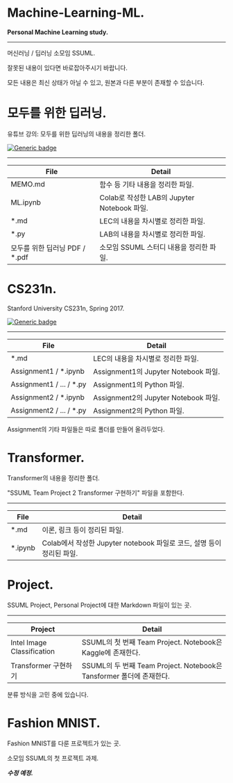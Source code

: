 # Machine-Learning-ML.
**Personal Machine Learning study.**

***

머신러닝 / 딥러닝 소모임 SSUML.

잘못된 내용이 있다면 바로잡아주시기 바랍니다.

모든 내용은 최신 상태가 아닐 수 있고, 원본과 다른 부분이 존재할 수 있습니다.

# 모두를 위한 딥러닝.
유튜브 강의: 모두를 위한 딥러닝의 내용을 정리한 폴더.

[![Generic badge](https://shields.io/badge/Youtube-모두를_위한_딥러닝-blue.svg)](https://www.youtube.com/watch?v=BS6O0zOGX4E&list=PLlMkM4tgfjnLSOjrEJN31gZATbcj_MpUm)

***

| File | Detail |
|--|--|
| MEMO.md | 함수 등 기타 내용을 정리한 파일. |
| ML.ipynb | Colab로 작성한 LAB의 Jupyter Notebook 파일. |
| \*.md | LEC의 내용을 차시별로 정리한 파일. |
| \*.py | LAB의 내용을 차시별로 정리한 파일. |
|모두를 위한 딥러닝 PDF / \*.pdf | 소모임 SSUML 스터디 내용을 정리한 파일. |

# CS231n.
Stanford University CS231n, Spring 2017.

[![Generic badge](https://shields.io/badge/Web-Stanford_University_CS231n,_Spring_2017-blue.svg)](https://www.youtube.com/watch?v=vT1JzLTH4G4&list=PL3FW7Lu3i5JvHM8ljYj-zLfQRF3EO8sYv)

***

| File | Detail |
|--|--|
| \*.md | LEC의 내용을 차시별로 정리한 파일. |
| Assignment1 / \*.ipynb | Assignment1의 Jupyter Notebook 파일. |
| Assignment1 / ... / \*.py | Assignment1의 Python 파일. |
| Assignment2 / \*.ipynb | Assignment2의 Jupyter Notebook 파일. |
| Assignment2 / ... / \*.py | Assignment2의 Python 파일. |

Assignment의 기타 파일들은 따로 폴더를 만들어 올려두었다.

# Transformer.
Transformer의 내용을 정리한 폴더.

"SSUML Team Project 2 Transformer 구현하기" 파일을 포함한다.

***

| File | Detail |
|--|--|
| \*.md | 이론, 링크 등이 정리된 파일. |
| \*.ipynb | Colab에서 작성한 Jupyter notebook 파일로 코드, 설명 등이 정리된 파일. |

# Project.
SSUML Project, Personal Project에 대한 Markdown 파일이 있는 곳.

***

| Project | Detail |
|--|--|
| Intel Image Classification | SSUML의 첫 번째 Team Project. Notebook은 Kaggle에 존재한다. |
| Transformer 구현하기 | SSUML의 두 번째 Team Project. Notebook은 Tansformer 폴더에 존재한다. |

분류 방식을 고민 중에 있습니다.

# Fashion MNIST.
Fashion MNIST를 다룬 프로젝트가 있는 곳.

소모임 SSUML의 첫 프로젝트 과제.

***수정 예정.***
